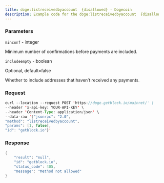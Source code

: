 ```yaml
---
title: doge:listreceivedbyaccount  {disallowed} - Dogecoin
description: Example code for the doge:listreceivedbyaccount  {disallowed} json-rpc method. Сomplete guide on how to use doge:listreceivedbyaccount  {disallowed} json-rpc in GetBlock.io Web3 documentation.
---
```


### Parameters


`minconf` - integer

Minimum number of confirmations before payments are included.

`includeempty` - boolean

Optional, default=false

Whether to include addresses that haven’t received any payments.

### Request

``` java
curl --location --request POST 'https://doge.getblock.io/mainnet/' \
--header 'x-api-key: YOUR-API-KEY' \
--header 'Content-Type: application/json' \
--data-raw '{"jsonrpc": "2.0",
"method": "listreceivedbyaccount",
"params": [1, false],
"id": "getblock.io"}'
```

###  Response

``` java
{
    "result": "null",
    "id": "getblock.io",
    "status_code": 405,
    "message": "Method not allowed"
}
```

